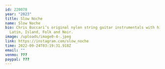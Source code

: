 ```yaml
---
id: 220078
year: "2023"
title: Slow Noche
name: Slow Noche
bio: Chris Buccari’s original nylon string guitar instrumentals with hints of
  Latin, Island, Folk and Noir.
image: /uploads/image0-4-.jpeg
link: https://instagram.com/slow_​noche
time: 2022-09-24T03:19:31.918Z
email: ""
venmo: ???
paypal: ???
---
```

